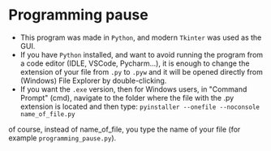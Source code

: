 # Programming pause

- This program was made in `Python`, and modern `Tkinter` was used as the GUI.
- If you have `Python` installed, and want to avoid running the program from a code editor (IDLE, VSCode, Pycharm...), it is enough to change the extension of your file from `.py` to `.pyw` and it will be opened directly from (Windows) File Explorer by double-clicking.
- If you want the `.exe` version, then for Windows users, in "Command Prompt" (cmd), navigate to the folder where the file with the .py extension is located and then type:
`pyinstaller --onefile --noconsole name_of_file.py`

of course, instead of name_of_file, you type the name of your file (for example `programming_pause.py`).
